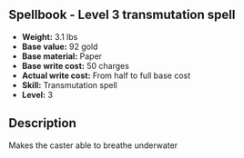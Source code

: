 ## Spellbook - Level 3 transmutation spell

- **Weight:** 3.1 lbs
- **Base value:** 92 gold
- **Base material:** Paper
- **Base write cost:** 50 charges
- **Actual write cost:** From half to full base cost
- **Skill:** Transmutation spell
- **Level:** 3

## Description

Makes the caster able to breathe underwater
